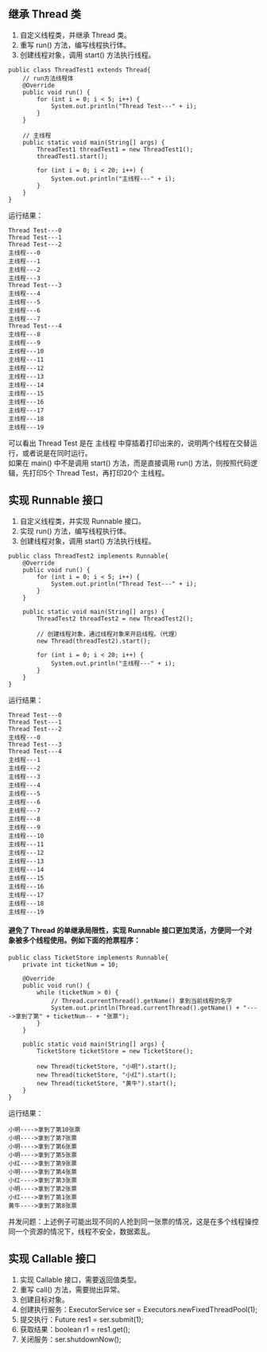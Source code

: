 ## 继承 Thread 类
1. 自定义线程类，并继承 Thread 类。
2. 重写 run() 方法，编写线程执行体。
3. 创建线程对象，调用 start() 方法执行线程。
```
public class ThreadTest1 extends Thread{
    // run方法线程体
    @Override
    public void run() {
        for (int i = 0; i < 5; i++) {
            System.out.println("Thread Test---" + i);
        }
    }

    // 主线程
    public static void main(String[] args) {
        ThreadTest1 threadTest1 = new ThreadTest1();
        threadTest1.start();

        for (int i = 0; i < 20; i++) {
            System.out.println("主线程---" + i);
        }
    }
}
```
运行结果：  
```
Thread Test---0
Thread Test---1
Thread Test---2
主线程---0
主线程---1
主线程---2
主线程---3
Thread Test---3
主线程---4
主线程---5
主线程---6
主线程---7
Thread Test---4
主线程---8
主线程---9
主线程---10
主线程---11
主线程---12
主线程---13
主线程---14
主线程---15
主线程---16
主线程---17
主线程---18
主线程---19
```
可以看出 Thread Test 是在 主线程 中穿插着打印出来的，说明两个线程在交替运行，或者说是在同时运行。  
如果在 main() 中不是调用 start() 方法，而是直接调用 run() 方法，则按照代码逻辑，先打印5个 Thread Test，再打印20个 主线程。

## 实现 Runnable 接口
1. 自定义线程类，并实现 Runnable 接口。  
2. 实现 run() 方法，编写线程执行体。  
3. 创建线程对象，调用 start() 方法执行线程。
```
public class ThreadTest2 implements Runnable{
    @Override
    public void run() {
        for (int i = 0; i < 5; i++) {
            System.out.println("Thread Test---" + i);
        }
    }

    public static void main(String[] args) {
        ThreadTest2 threadTest2 = new ThreadTest2();

        // 创建线程对象，通过线程对象来开启线程。（代理）
        new Thread(threadTest2).start();

        for (int i = 0; i < 20; i++) {
            System.out.println("主线程---" + i);
        }
    }
}
```
运行结果：  
```
Thread Test---0
Thread Test---1
Thread Test---2
主线程---0
Thread Test---3
Thread Test---4
主线程---1
主线程---2
主线程---3
主线程---4
主线程---5
主线程---6
主线程---7
主线程---8
主线程---9
主线程---10
主线程---11
主线程---12
主线程---13
主线程---14
主线程---15
主线程---16
主线程---17
主线程---18
主线程---19
```
#### 避免了 Thread 的单继承局限性，实现 Runnable 接口更加灵活，方便同一个对象被多个线程使用。例如下面的抢票程序：
```
public class TicketStore implements Runnable{
    private int ticketNum = 10;

    @Override
    public void run() {
        while (ticketNum > 0) {
            // Thread.currentThread().getName() 拿到当前线程的名字
            System.out.println(Thread.currentThread().getName() + "---->拿到了第" + ticketNum-- + "张票");
        }
    }

    public static void main(String[] args) {
        TicketStore ticketStore = new TicketStore();

        new Thread(ticketStore, "小明").start();
        new Thread(ticketStore, "小红").start();
        new Thread(ticketStore, "黄牛").start();
    }
}
```
运行结果：  
```
小明---->拿到了第10张票
小明---->拿到了第7张票
小明---->拿到了第6张票
小明---->拿到了第5张票
小红---->拿到了第9张票
小明---->拿到了第4张票
小红---->拿到了第3张票
小明---->拿到了第2张票
小红---->拿到了第1张票
黄牛---->拿到了第8张票
```
并发问题：上述例子可能出现不同的人抢到同一张票的情况，这是在多个线程操控同一个资源的情况下，线程不安全，数据紊乱。

## 实现 Callable 接口
1. 实现 Callable 接口，需要返回值类型。  
2. 重写 call() 方法，需要抛出异常。  
3. 创建目标对象。  
4. 创建执行服务：ExecutorService ser = Executors.newFixedThreadPool(1);
5. 提交执行：Future<Boolean> res1 = ser.submit(1);
6. 获取结果：boolean r1 = res1.get();
7. 关闭服务：ser.shutdownNow();
